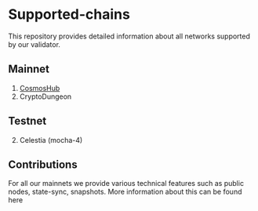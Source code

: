 # Supported-chains
This repository provides detailed information about all networks supported by our validator.

## Mainnet
1) [CosmosHub](https://github.com/QuasarAI-hub/supported-chains/tree/main/cosmoshub) 
2) CryptoDungeon
## Testnet
2) Celestia (mocha-4)

## Contributions
For all our mainnets we provide various technical features such as public nodes, state-sync, snapshots. 
More information about this can be found here
